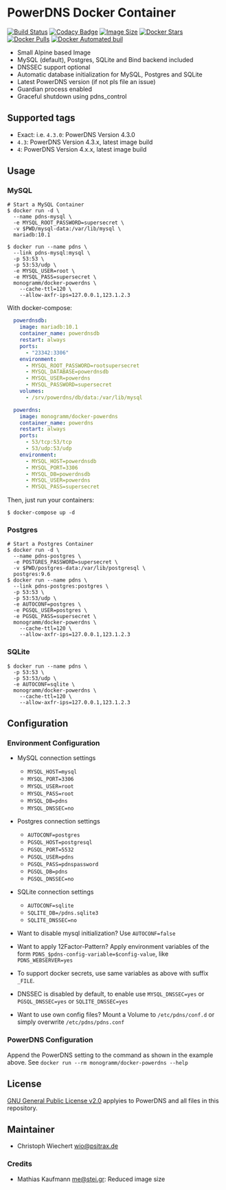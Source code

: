 # PowerDNS Docker Container

[![Build Status](https://travis-ci.org/Monogramm/docker-powerdns.svg)](https://travis-ci.org/Monogramm/docker-powerdns)
[![Codacy Badge](https://app.codacy.com/project/badge/Grade/d1780c9b17c2492ab909e058d06ef4bb)](https://www.codacy.com/gh/Monogramm/docker-powerdns?utm_source=github.com&amp;utm_medium=referral&amp;utm_content=Monogramm/docker-powerdns&amp;utm_campaign=Badge_Grade)
[![Image Size](https://images.microbadger.com/badges/image/monogramm/docker-powerdns.svg)](https://microbadger.com/images/monogramm/docker-powerdns)
[![Docker Stars](https://img.shields.io/docker/stars/monogramm/docker-powerdns.svg)](https://hub.docker.com/r/monogramm/docker-powerdns/)
[![Docker Pulls](https://img.shields.io/docker/pulls/monogramm/docker-powerdns.svg)](https://hub.docker.com/r/monogramm/docker-powerdns/)
[![Docker Automated buil](https://img.shields.io/docker/automated/monogramm/docker-powerdns.svg)](https://hub.docker.com/r/monogramm/docker-powerdns/)

-   Small Alpine based Image
-   MySQL (default), Postgres, SQLite and Bind backend included
-   DNSSEC support optional
-   Automatic database initialization for MySQL, Postgres and SQLite
-   Latest PowerDNS version (if not pls file an issue)
-   Guardian process enabled
-   Graceful shutdown using pdns_control

## Supported tags

-   Exact: i.e. `4.3.0`: PowerDNS Version 4.3.0
-   `4.3`: PowerDNS Version 4.3.x, latest image build
-   `4`: PowerDNS Version 4.x.x, latest image build

## Usage

### MySQL

```shell
# Start a MySQL Container
$ docker run -d \
  --name pdns-mysql \
  -e MYSQL_ROOT_PASSWORD=supersecret \
  -v $PWD/mysql-data:/var/lib/mysql \
  mariadb:10.1

$ docker run --name pdns \
  --link pdns-mysql:mysql \
  -p 53:53 \
  -p 53:53/udp \
  -e MYSQL_USER=root \
  -e MYSQL_PASS=supersecret \
  monogramm/docker-powerdns \
    --cache-ttl=120 \
    --allow-axfr-ips=127.0.0.1,123.1.2.3
```

With docker-compose:

```yml
  powerdnsdb:
    image: mariadb:10.1
    container_name: powerdnsdb
    restart: always
    ports:
      - "23342:3306"
    environment:
      - MYSQL_ROOT_PASSWORD=rootsupersecret
      - MYSQL_DATABASE=powerdnsdb
      - MYSQL_USER=powerdns
      - MYSQL_PASSWORD=supersecret
    volumes:
      - /srv/powerdns/db/data:/var/lib/mysql

  powerdns:
    image: monogramm/docker-powerdns
    container_name: powerdns
    restart: always
    ports:
      - 53/tcp:53/tcp
      - 53/udp:53/udp
    environment:
      - MYSQL_HOST=powerdnsdb
      - MYSQL_PORT=3306
      - MYSQL_DB=powerdnsdb
      - MYSQL_USER=powerdns
      - MYSQL_PASS=supersecret
```

Then, just run your containers:

```shell
$ docker-compose up -d
```

### Postgres

```shell
# Start a Postgres Container
$ docker run -d \
  --name pdns-postgres \
  -e POSTGRES_PASSWORD=supersecret \
  -v $PWD/postgres-data:/var/lib/postgresql \
  postgres:9.6
$ docker run --name pdns \
  --link pdns-postgres:postgres \
  -p 53:53 \
  -p 53:53/udp \
  -e AUTOCONF=postgres \
  -e PGSQL_USER=postgres \
  -e PGSQL_PASS=supersecret \
  monogramm/docker-powerdns \
    --cache-ttl=120 \
    --allow-axfr-ips=127.0.0.1,123.1.2.3
```

### SQLite

```shell
$ docker run --name pdns \
  -p 53:53 \
  -p 53:53/udp \
  -e AUTOCONF=sqlite \
  monogramm/docker-powerdns \
    --cache-ttl=120 \
    --allow-axfr-ips=127.0.0.1,123.1.2.3
```

## Configuration

### Environment Configuration

-   MySQL connection settings
    -   `MYSQL_HOST=mysql`
    -   `MYSQL_PORT=3306`
    -   `MYSQL_USER=root`
    -   `MYSQL_PASS=root`
    -   `MYSQL_DB=pdns`
    -   `MYSQL_DNSSEC=no`

-   Postgres connection settings
    -   `AUTOCONF=postgres`
    -   `PGSQL_HOST=postgresql`
    -   `PGSQL_PORT=5532`
    -   `PGSQL_USER=pdns`
    -   `PGSQL_PASS=pdnspassword`
    -   `PGSQL_DB=pdns`
    -   `PGSQL_DNSSEC=no`

-   SQLite connection settings
    -   `AUTOCONF=sqlite`
    -   `SQLITE_DB=/pdns.sqlite3`
    -   `SQLITE_DNSSEC=no`

-   Want to disable mysql initialization? Use `AUTOCONF=false`

-   Want to apply 12Factor-Pattern? Apply environment variables of the form `PDNS_$pdns-config-variable=$config-value`, like `PDNS_WEBSERVER=yes`

-   To support docker secrets, use same variables as above with suffix `_FILE`.

-   DNSSEC is disabled by default, to enable use `MYSQL_DNSSEC=yes` or `PGSQL_DNSSEC=yes` or `SQLITE_DNSSEC=yes`

-   Want to use own config files? Mount a Volume to `/etc/pdns/conf.d` or simply overwrite `/etc/pdns/pdns.conf`

### PowerDNS Configuration

Append the PowerDNS setting to the command as shown in the example above.
See `docker run --rm monogramm/docker-powerdns --help`

## License

[GNU General Public License v2.0](https://github.com/PowerDNS/pdns/blob/master/COPYING) applyies to PowerDNS and all files in this repository.

## Maintainer

-   Christoph Wiechert [wio@psitrax.de](mailto:wio@psitrax.de)

### Credits

-   Mathias Kaufmann [me@stei.gr](mailto:me@stei.gr): Reduced image size
